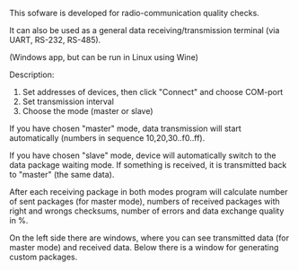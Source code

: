 This sofware is developed for radio-communication quality checks. 

It can also be used as a general data receiving/transmission terminal (via UART, RS-232, RS-485).

(Windows app, but can be run in Linux using Wine)

Description:
1. Set addresses of devices, then click "Connect" and choose COM-port
2. Set transmission interval
3. Choose the mode (master or slave)

If you have chosen "master" mode, data transmission will start automatically (numbers in sequence 10,20,30..f0..ff).

If you have chosen "slave" mode, device will automatically switch to the data package waiting mode. If something is received, it is transmitted back to "master" (the same data).

After each receiving package in both modes program will calculate number of sent packages (for master mode), numbers of received packages with right and wrongs checksums, number of errors and data exchange quality in %.

On the left side there are windows, where you can see transmitted data (for master mode) and received data.
Below there is a window for generating custom packages. 
